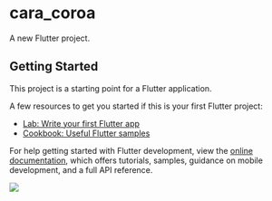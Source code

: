 # cara_coroa

A new Flutter project.

## Getting Started

This project is a starting point for a Flutter application.

A few resources to get you started if this is your first Flutter project:

- [Lab: Write your first Flutter app](https://docs.flutter.dev/get-started/codelab)
- [Cookbook: Useful Flutter samples](https://docs.flutter.dev/cookbook)

For help getting started with Flutter development, view the
[online documentation](https://docs.flutter.dev/), which offers tutorials,
samples, guidance on mobile development, and a full API reference.


<img src="https://lh3.googleusercontent.com/pw/ADCreHcXUDCTF_f5pKFljcdCtqo0RSveZSI5x2qx1ACUYQ37GcHbSmq0w9dEB6Isy9kkBWfzFxfC3GGs1Y8XdwvlMgsk8JAvewgphmP3TGCbschM-vKVom4T2lIh4-DrjAHx3b8Xyez3Dd_vkOEPqLFW5rvrdrF0Usbpx6KsEwq-PoB8mSosr26Fr-7TfAADWBKGabPKCn_7Q3EkvN7l61zbmZdnp2SI-Yc-NsudRU2YL5N6laiPj7PXLtftO61PC9nhfF8rOLLyXv9G9o-uaBH4auNBjC1wu3NuBFBBoQCdWHHtpihXRvZBSR3BOhDUIjpMXcz0pNlRV5B6V6IJDGBwHpYXc8FPdJ7V6PXgwF2p4BVaFcjWv864oaVDcG6YmNKHLAFC58XoW2CQvluNKlexfX6uH_vLkLG3P4x4BVPl5czxX3P1_SDgHu7pKKPf0f1IMih1AuzFCTV3ARewvVHxjYQpsNnkackUdenKJYIkznOVmwDQaNH7NCKfllrelBLebIvCWUtS34StdXB0OWT98CrMv96CtVTjGvHggrhZuKB32GLvGa92FOoTH_yKNiBhmyQj69PNA5savauPtP-2fVOSWZsTFkibOrpTHz3NfiG0QCFI_Z9ws_bZ6zzrL6wZJMTQDQHfa0Xp34GqGUnJorgBuUY_3AiRUxwsNfKGngCuasRjRD8-GkTAUuyR_s0nhhHXA4n5f1xGcHZpr9RUHkNXYex9toLwHzqpEKZqRR2UBPuYZwwy_qxTX1olWgLBnneN9A5oMlogsVPlUXBQDo8ckFnfXlFIs2-oRtgOTyXhANRG02KsFlU99XOYx63EDPVNFWDI-ugd3OMBrD_9bexqSGTpIzhoZhnYd1rxg5Wc-_jT77OOEhwVt4fg_UKERlOUv1cDyold3L-xmcypRQ=w434-h899-s-no?authuser=0">